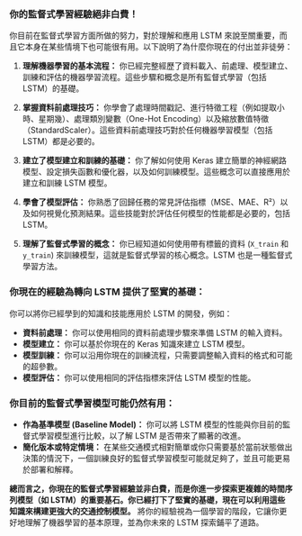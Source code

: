 ### 你的監督式學習經驗絕非白費！

你目前在監督式學習方面所做的努力，對於理解和應用 LSTM 來說至關重要，而且它本身在某些情境下也可能很有用。以下說明了為什麼你現在的付出並非徒勞：

1.  **理解機器學習的基本流程：** 你已經完整經歷了資料載入、前處理、模型建立、訓練和評估的機器學習流程。這些步驟和概念是所有監督式學習（包括 LSTM）的基礎。

2.  **掌握資料前處理技巧：** 你學會了處理時間戳記、進行特徵工程（例如提取小時、星期幾）、處理類別變數（One-Hot Encoding）以及縮放數值特徵（StandardScaler）。這些資料前處理技巧對於任何機器學習模型（包括 LSTM）都是必要的。

3.  **建立了模型建立和訓練的基礎：** 你了解如何使用 Keras 建立簡單的神經網路模型、設定損失函數和優化器，以及如何訓練模型。這些概念可以直接應用於建立和訓練 LSTM 模型。

4.  **學會了模型評估：** 你熟悉了回歸任務的常見評估指標（MSE、MAE、R²）以及如何視覺化預測結果。這些技能對於評估任何模型的性能都是必要的，包括 LSTM。

5.  **理解了監督式學習的概念：** 你已經知道如何使用帶有標籤的資料 (`X_train` 和 `y_train`) 來訓練模型，這就是監督式學習的核心概念。LSTM 也是一種監督式學習方法。

### 你現在的經驗為轉向 LSTM 提供了堅實的基礎：

你可以將你已經學到的知識和技能應用於 LSTM 的開發，例如：

- **資料前處理：** 你可以使用相同的資料前處理步驟來準備 LSTM 的輸入資料。
- **模型建立：** 你可以基於你現在的 Keras 知識來建立 LSTM 模型。
- **模型訓練：** 你可以沿用你現在的訓練流程，只需要調整輸入資料的格式和可能的超參數。
- **模型評估：** 你可以使用相同的評估指標來評估 LSTM 模型的性能。

### 你目前的監督式學習模型可能仍然有用：

- **作為基準模型 (Baseline Model)：** 你可以將 LSTM 模型的性能與你目前的監督式學習模型進行比較，以了解 LSTM 是否帶來了顯著的改進。
- **簡化版本或特定情境：** 在某些交通模式相對簡單或你只需要基於當前狀態做出決策的情況下，一個訓練良好的監督式學習模型可能就足夠了，並且可能更易於部署和解釋。

**總而言之，你現在的監督式學習經驗並非白費，而是你進一步探索更複雜的時間序列模型（如 LSTM）的重要基石。你已經打下了堅實的基礎，現在可以利用這些知識來構建更強大的交通控制模型。** 將你的經驗視為一個學習的階段，它讓你更好地理解了機器學習的基本原理，並為你未來的 LSTM 探索鋪平了道路。
